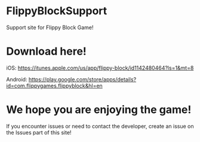 # FlippyBlockSupport
Support site for Flippy Block Game!

# Download here!
iOS: https://itunes.apple.com/us/app/flippy-block/id1142480464?ls=1&mt=8

Android: https://play.google.com/store/apps/details?id=com.flippygames.flippyblock&hl=en

# We hope you are enjoying the game!
If you encounter issues or need to contact the developer, create an issue on the Issues part of this site!

